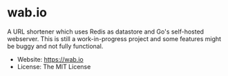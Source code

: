 wab.io
=========

A URL shortener which uses Redis as datastore and Go's self-hosted webserver.
This is still a work-in-progress project and some features might be buggy and not fully functional.

* Website: https://wab.io
* License: The MIT License
